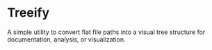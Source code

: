 # Treeify
A simple utility to convert flat file paths into a visual tree structure for documentation, analysis, or visualization.
